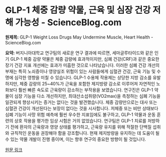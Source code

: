 # GLP-1 체중 감량 약물, 근육 및 심장 건강 저해 가능성 - ScienceBlog.com

**원제목:** GLP-1 Weight Loss Drugs May Undermine Muscle, Heart Health - ScienceBlog.com

**요약:** 버지니아대학교 연구팀의 새로운 연구 결과에 따르면, 세마글루타이드와 같은 인기 GLP-1 체중 감량 약물은 체중 감량에 효과적이지만, 심폐 건강(CRF)과 같은 중요한 장기 건강 지표 개선에는 효과가 미흡한 것으로 나타났습니다.  이러한 심폐 건강 개선의 부재는 특히 노쇠증이나 영양실조 위험이 있는 사람들에게 심혈관 건강, 근육 기능 및 수명에 심각한 영향을 미칠 수 있습니다.  GLP-1 수용체 작용제는 상당한 지방 감소를 유발하지만,  체중 감량의 25~40%가 근육을 포함한 제지방량 감소로 이루어져 자연적인 노화보다 훨씬 빠른 속도로 근육량이 감소하는 부작용을 보였습니다. 연구진은 GLP-1 약물이 심장 기능을 다소 개선하지만,  최대산소섭취량(VO2max)을 측정하는 심폐 기능을 일관되게 향상시키는 증거는 없다는 것을 발견했습니다.  체중 감량만으로는 대사 또는 심혈관 건강이 개선된다는 보장이 없다는 것을 시사합니다.  저체중 또는 비만 상태보다 심폐 기능이 사망 위험 예측에 훨씬 우수한 지표임에도 불구하고, GLP-1 약물과 운동 훈련의 상호 작용을 평가한 임상 시험은 거의 없었습니다.  연구팀은 GLP-1 치료를 처방하기 전에 환자의 근육량과 영양 상태를 평가하고,  근육량 유지를 위해 적절한 단백질 섭취와 규칙적인 운동을 권장해야 함을 강조합니다.  현재 제지방량을 유지하는 데 도움이 될 수 있는 약물 개발이 진행 중이며,  이는 향후 연구의 중요한 방향이 될 것입니다.

[원문 링크](https://scienceblog.com/glp-1-weight-loss-drugs-may-undermine-muscle-heart-health/)
